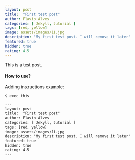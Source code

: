 ```yaml
---
layout: post
title:  "First test post"
author: Flavio Alves
categories: [ Jekyll, tutorial ]
tags: [red, yellow]
image: assets/images/11.jpg
description: "My first test post. I will remove it later"
featured: true
hidden: true
rating: 4.5
---
```


This is a test post.

#### How to use?

Adding instructions example:

```
$ exec this
```


```html
---
layout: post
title:  "First test post"
author: Flavio Alves
categories: [ Jekyll, tutorial ]
tags: [red, yellow]
image: assets/images/11.jpg
description: "My first test post. I will remove it later"
featured: true
hidden: true
rating: 4.5
---
```
